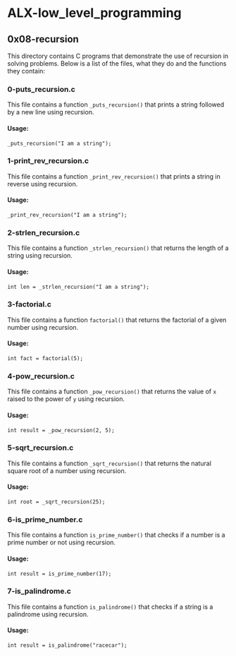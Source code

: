 
# ALX-low_level_programming

## 0x08-recursion

This directory contains C programs that demonstrate the use of recursion in solving problems. Below is a list of the files, what they do and the functions they contain:

### 0-puts_recursion.c

This file contains a function `_puts_recursion()` that prints a string followed by a new line using recursion.

#### Usage:

`_puts_recursion("I am a string");` 

### 1-print_rev_recursion.c

This file contains a function `_print_rev_recursion()` that prints a string in reverse using recursion.

#### Usage:

`_print_rev_recursion("I am a string");` 

### 2-strlen_recursion.c

This file contains a function `_strlen_recursion()` that returns the length of a string using recursion.

#### Usage:

`int len = _strlen_recursion("I am a string");` 

### 3-factorial.c

This file contains a function `factorial()` that returns the factorial of a given number using recursion.

#### Usage:

`int fact = factorial(5);` 

### 4-pow_recursion.c

This file contains a function `_pow_recursion()` that returns the value of `x` raised to the power of `y` using recursion.

#### Usage:

`int result = _pow_recursion(2, 5);` 

### 5-sqrt_recursion.c

This file contains a function `_sqrt_recursion()` that returns the natural square root of a number using recursion.

#### Usage:

`int root = _sqrt_recursion(25);` 

### 6-is_prime_number.c

This file contains a function `is_prime_number()` that checks if a number is a prime number or not using recursion.

#### Usage:

`int result = is_prime_number(17);` 

### 7-is_palindrome.c

This file contains a function `is_palindrome()` that checks if a string is a palindrome using recursion.

#### Usage:

`int result = is_palindrome("racecar");`
